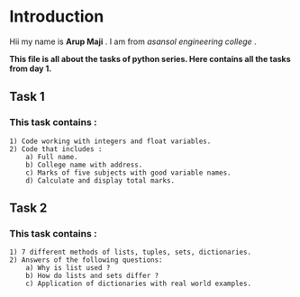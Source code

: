 # Introduction

Hii my name is **Arup Maji** . 
I am from *asansol engineering college* .  

**This file is all about the tasks of python series. Here contains all the tasks from day 1.**  

## Task 1  

### This task contains :  
 
	1) Code working with integers and float variables.  
	2) Code that includes :  
		a) Full name.  
		b) College name with address.  
		c) Marks of five subjects with good variable names.  
		d) Calculate and display total marks.  

## Task 2  

### This task contains :  
  
	1) 7 different methods of lists, tuples, sets, dictionaries.  
	2) Answers of the following questions:  
		a) Why is list used ?  
		b) How do lists and sets differ ?  
		c) Application of dictionaries with real world examples.  
